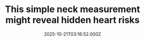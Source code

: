 ---
title: "This simple neck measurement might reveal hidden heart risks"
date: 2025-10-21T03:16:52.000Z
category: Health
externalLink: "https://www.sciencedaily.com/releases/2025/10/251020092844.htm"
image: ""
excerpt: "Neck size is proving to be a powerful indicator of hidden health risks. Larger neck circumferences are associated with cardiovascular disease, diabetes, and sleep apnea, even among those with normal weight. Fat stored in the upper body affects vital metabolic processes, increasing strain on the heart and blood vessels. A simple tape-measure check might reveal more about your health than…"
---